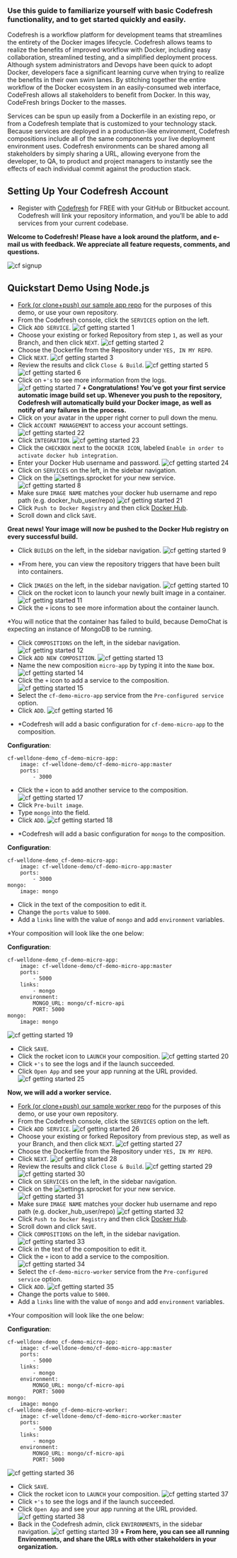 
### Use this guide to familiarize yourself with basic Codefresh functionality, and to get started quickly and easily.
Codefresh is a workflow platform for development teams that streamlines the entirety of the Docker images lifecycle. Codefresh allows teams to realize the benefits of improved workflow with Docker, including easy collaboration, streamlined testing, and a simplified deployment process. Although system administrators and Devops have been quick to adopt Docker, developers face a significant learning curve when trying to realize the benefits in their own swim lanes. By stitching together the entire workflow of the Docker ecosystem in an easily-consumed web interface, CodeFresh allows all stakeholders to benefit from Docker. In this way, CodeFresh brings Docker to the masses.

Services can be spun up easily from a Dockerfile in an existing repo, or from a Codefresh template that is customized to your technology stack. Because services are deployed in a production-like environment, Codefresh compositions include all of the same components your live deployment environment uses. Codefresh environments can be shared among all stakeholders by simply sharing a URL, allowing everyone from the developer, to QA, to product and project managers to instantly see the effects of each individual commit against the production stack.

## Setting Up Your Codefresh Account
* Register with [Codefresh](https://g.codefresh.io/signup) for FREE with your GitHub or Bitbucket account. Codefresh will link your repository information, and you’ll be able to add services from your current codebase.

**Welcome to Codefresh! Please have a look around the platform, and e-mail us with feedback. We appreciate all feature requests, comments, and questions.**

![cf signup](https://github.com/welldone-software/cf-demo-micro-app/blob/master/gettings-started/images/cf-signup.png)

## Quickstart Demo Using Node.js
* [Fork (or clone+push) our sample app repo](https://github.com/welldone-software/cf-demo-micro-app) for the purposes of this demo, or use your own repository.
* From the Codefresh console, click the `SERVICES` option on the left.
* Click `ADD SERVICE`.
![cf getting started 1](https://github.com/welldone-software/cf-demo-micro-app/blob/master/gettings-started/images/cf-getting-started-1.png)
* Choose your existing or forked Repository from step `1`, as well as your Branch, and then click `NEXT`.
![cf getting started 2](https://github.com/welldone-software/cf-demo-micro-app/blob/master/gettings-started/images/cf-getting-started-2.png)
* Choose the Dockerfile from the Repository under `YES, IN MY REPO`.
* Click `NEXT`.
![cf getting started 3](https://github.com/welldone-software/cf-demo-micro-app/blob/master/gettings-started/images/cf-getting-started-3.png)
* Review the results and click `Close & Build`.
![cf getting started 5](https://github.com/welldone-software/cf-demo-micro-app/blob/master/gettings-started/images/cf-getting-started-5.png)
![cf getting started 6](https://github.com/welldone-software/cf-demo-micro-app/blob/master/gettings-started/images/cf-getting-started-6.png)
* Click on `+'s` to see more information from the logs.
![cf getting started 7](https://github.com/welldone-software/cf-demo-micro-app/blob/master/gettings-started/images/cf-getting-started-7.png)
**+ Congratulations! You’ve got your first service automatic image build set up. Whenever you push to the repository, Codefresh will automatically build your Docker image, as well as notify of any failures in the process.**
* Click on your avatar in the upper right corner to pull down the menu.
* Click `ACCOUNT MANAGEMENT` to access your account settings.
![cf getting started 22](https://github.com/welldone-software/cf-demo-micro-app/blob/master/gettings-started/images/cf-getting-started-22.png)
* Click `INTEGRATION`.
![cf getting started 23](https://github.com/welldone-software/cf-demo-micro-app/blob/master/gettings-started/images/cf-getting-started-23.png)
* Click the `CHECKBOX` next to the `DOCKER ICON`, labeled `Enable in order to activate docker hub integration`.
* Enter your Docker Hub username and password.
![cf getting started 24](https://github.com/welldone-software/cf-demo-micro-app/blob/master/gettings-started/images/cf-getting-started-24.png)
* Click on `SERVICES` on the left, in the sidebar navigation.
* Click on the ![settings.sprocket](https://github.com/welldone-software/cf-demo-micro-app/blob/master/gettings-started/images/gear.png) for your new service.
![cf getting started 8](https://github.com/welldone-software/cf-demo-micro-app/blob/master/gettings-started/images/cf-getting-started-8.png)
* Make sure `IMAGE NAME` matches your docker hub username and repo path (e.g. docker_hub_user/repo)
![cf getting started 21](https://github.com/welldone-software/cf-demo-micro-app/blob/master/gettings-started/images/cf-getting-started-21.png)
* Click `Push to Docker Registry` and then click [Docker Hub](http://hub.docker.com/).
* Scroll down and click `SAVE`.

**Great news! Your image will now be pushed to the Docker Hub registry on every successful build.**
* Click `BUILDS` on the left, in the sidebar navigation.
![cf getting started 9](https://github.com/welldone-software/cf-demo-micro-app/blob/master/gettings-started/images/cf-getting-started-9.png)
+ *From here, you can view the repository triggers that have been built into containers. 
* Click `IMAGES` on the left, in the sidebar navigation.
![cf getting started 10](https://github.com/welldone-software/cf-demo-micro-app/blob/master/gettings-started/images/cf-getting-started-10.png)
* Click on the rocket icon to launch your newly built image in a container.
![cf getting started 11](https://github.com/welldone-software/cf-demo-micro-app/blob/master/gettings-started/images/cf-getting-started-11.png)
* Click the `+` icons to see more information about the container launch.

*You will notice that the container has failed to build, because DemoChat is expecting an instance of MongoDB to be running.
* Click `COMPOSITIONS` on the left, in the sidebar navigation.
![cf getting started 12](https://github.com/welldone-software/cf-demo-micro-app/blob/master/gettings-started/images/cf-getting-started-12.png)
* Click `ADD NEW COMPOSITION`.
![cf getting started 13](https://github.com/welldone-software/cf-demo-micro-app/blob/master/gettings-started/images/cf-getting-started-13.png)
* Name the new composition `micro-app` by typing it into the `Name` box.
![cf getting started 14](https://github.com/welldone-software/cf-demo-micro-app/blob/master/gettings-started/images/cf-getting-started-14.png)
* Click the `+` icon to add a service to the composition.
![cf getting started 15](https://github.com/welldone-software/cf-demo-micro-app/blob/master/gettings-started/images/cf-getting-started-15.png)
* Select the `cf-demo-micro-app` service from the `Pre-configured service` option.
* Click `ADD`.
![cf getting started 16](https://github.com/welldone-software/cf-demo-micro-app/blob/master/gettings-started/images/cf-getting-started-16.png)

+ *Codefresh will add a basic configuration for `cf-demo-micro-app` to the composition.

**Configuration**:

    cf-welldone-demo_cf-demo-micro-app:
        image: cf-welldone-demo/cf-demo-micro-app:master
        ports:
            - 3000

* Click the `+` icon to add another service to the composition.
![cf getting started 17](https://github.com/welldone-software/cf-demo-micro-app/blob/master/gettings-started/images/cf-getting-started-17.png)
* Click `Pre-built image`.
* Type `mongo` into the field.
* Click `ADD`.
![cf getting started 18](https://github.com/welldone-software/cf-demo-micro-app/blob/master/gettings-started/images/cf-getting-started-18.png)

+ *Codefresh will add a basic configuration for `mongo` to the composition.

**Configuration**:

    cf-welldone-demo_cf-demo-micro-app:
        image: cf-welldone-demo/cf-demo-micro-app:master
        ports:
            - 3000
    mongo:
        image: mongo

* Click in the text of the composition to edit it.
* Change the `ports` value to `5000`.
* Add a `links` line with the value of `mongo` and add `environment` variables.

*Your composition will look like the one below:

**Configuration**:

    cf-welldone-demo_cf-demo-micro-app:
        image: cf-welldone-demo/cf-demo-micro-app:master
        ports:
            - 5000
        links:
            - mongo
        environment:
            MONGO_URL: mongo/cf-micro-api
            PORT: 5000
    mongo:
        image: mongo

![cf getting started 19](https://github.com/welldone-software/cf-demo-micro-app/blob/master/gettings-started/images/cf-getting-started-19.png)
* Click `SAVE`.
* Click the rocket icon to `LAUNCH` your composition.
![cf getting started 20](https://github.com/welldone-software/cf-demo-micro-app/blob/master/gettings-started/images/cf-getting-started-20.png)
* Click `+'s` to see the logs and if the launch succeeded.
* Click `Open App` and see your app running at the URL provided.
![cf getting started 25](https://github.com/welldone-software/cf-demo-micro-app/blob/master/gettings-started/images/cf-getting-started-25.png)

**Now, we will add a worker service.**

* [Fork (or clone+push) our sample worker repo](https://github.com/welldone-software/cf-demo-micro-worker) for the purposes of this demo, or use your own repository.
* From the Codefresh console, click the `SERVICES` option on the left.
* Click `ADD SERVICE`.
![cf getting started 26](https://github.com/welldone-software/cf-demo-micro-app/blob/master/gettings-started/images/cf-getting-started-26.png)
* Choose your existing or forked Repository from previous step, as well as your Branch, and then click `NEXT`.
![cf getting started 27](https://github.com/welldone-software/cf-demo-micro-app/blob/master/gettings-started/images/cf-getting-started-27.png)
* Choose the Dockerfile from the Repository under `YES, IN MY REPO`.
* Click `NEXT`.
![cf getting started 28](https://github.com/welldone-software/cf-demo-micro-app/blob/master/gettings-started/images/cf-getting-started-28.png)
* Review the results and click `Close & Build`.
![cf getting started 29](https://github.com/welldone-software/cf-demo-micro-app/blob/master/gettings-started/images/cf-getting-started-29.png)
![cf getting started 30](https://github.com/welldone-software/cf-demo-micro-app/blob/master/gettings-started/images/cf-getting-started-30.png)
* Click on `SERVICES` on the left, in the sidebar navigation.
* Click on the ![settings.sprocket](https://github.com/welldone-software/cf-demo-micro-app/blob/master/gettings-started/images/gear.png) for your new service.
![cf getting started 31](https://github.com/welldone-software/cf-demo-micro-app/blob/master/gettings-started/images/cf-getting-started-31.png)
* Make sure `IMAGE NAME` matches your docker hub username and repo path (e.g. docker_hub_user/repo)
![cf getting started 32](https://github.com/welldone-software/cf-demo-micro-app/blob/master/gettings-started/images/cf-getting-started-32.png)
* Click `Push to Docker Registry` and then click [Docker Hub](http://hub.docker.com/).
* Scroll down and click `SAVE`.
* Click `COMPOSITIONS` on the left, in the sidebar navigation.
![cf getting started 33](https://github.com/welldone-software/cf-demo-micro-app/blob/master/gettings-started/images/cf-getting-started-33.png)
* Click in the text of the composition to edit it.
* Click the `+` icon to add a service to the composition.
![cf getting started 34](https://github.com/welldone-software/cf-demo-micro-app/blob/master/gettings-started/images/cf-getting-started-34.png)
* Select the `cf-demo-micro-worker` service from the `Pre-configured service` option.
* Click `ADD`.
![cf getting started 35](https://github.com/welldone-software/cf-demo-micro-app/blob/master/gettings-started/images/cf-getting-started-35.png)
* Change the ports value to `5000`.
* Add a `links` line with the value of `mongo` and add `environment` variables.

*Your composition will look like the one below:

**Configuration**:

    cf-welldone-demo_cf-demo-micro-app:
        image: cf-welldone-demo/cf-demo-micro-app:master
        ports:
            - 5000
        links:
            - mongo
        environment:
            MONGO_URL: mongo/cf-micro-api
            PORT: 5000
    mongo:
        image: mongo
    cf-welldone-demo_cf-demo-micro-worker:
        image: cf-welldone-demo/cf-demo-micro-worker:master
        ports:
            - 5000
        links:
            - mongo
        environment:
            MONGO_URL: mongo/cf-micro-api
            PORT: 5000

![cf getting started 36](https://github.com/welldone-software/cf-demo-micro-app/blob/master/gettings-started/images/cf-getting-started-36.png)
* Click `SAVE`.
* Click the rocket icon to `LAUNCH` your composition.
![cf getting started 37](https://github.com/welldone-software/cf-demo-micro-app/blob/master/gettings-started/images/cf-getting-started-37.png)
* Click `+'s` to see the logs and if the launch succeeded.
* Click `Open App` and see your app running at the URL provided.
![cf getting started 38](https://github.com/welldone-software/cf-demo-micro-app/blob/master/gettings-started/images/cf-getting-started-38.png)
* Back in the Codefresh admin, click `ENVIRONMENTS`, in the sidebar navigation.
![cf getting started 39](https://github.com/welldone-software/cf-demo-micro-app/blob/master/gettings-started/images/cf-getting-started-39.png)
**+ From here, you can see all running Environments, and share the URLs with other stakeholders in your organization.**

